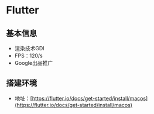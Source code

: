 # Flutter
## 基本信息
* 渲染技术GDI
* FPS：120/s
* Google出品推广

## 搭建环境
* 地址：[https://flutter.io/docs/get-started/install/macos](https://flutter.io/docs/get-started/install/macos)